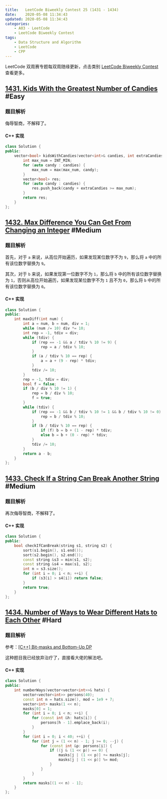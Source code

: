 ```yaml
---
title:   LeetCode Biweekly Contest 25 (1431 - 1434)
date:    2020-05-08 11:34:43
updated: 2020-05-08 11:34:43
categories:
    - A03 - LeetCode
    - LeetCode Biweekly Contest
tags:
    - Data Structure and Algorithm
    - LeetCode
    - CPP
---
```


LeetCode 双周赛专题每双周随缘更新，点击类别 [LeetCode Biweekly Contest](/categories/LeetCode-Biweekly-Contest/) 查看更多。

<!-- more -->

## [1431. Kids With the Greatest Number of Candies](https://leetcode.com/contest/biweekly-contest-25/problems/kids-with-the-greatest-number-of-candies/) #Easy

### 题目解析

侮辱智商，不解释了。

#### C++ 实现

```cpp
class Solution {
public:
    vector<bool> kidsWithCandies(vector<int>& candies, int extraCandies) {
        int max_num = INT_MIN;
        for (auto candy : candies) {
            max_num = max(max_num, candy);
        }
        vector<bool> res;
        for (auto candy : candies) {
            res.push_back(candy + extraCandies >= max_num);
        }
        return res;
    }
};
```

## [1432. Max Difference You Can Get From Changing an Integer](https://leetcode.com/contest/biweekly-contest-25/problems/max-difference-you-can-get-from-changing-an-integer/) #Medium

### 题目解析

首先，对于 `a` 来说，从高位开始遍历，如果发现某位数字不为 `9`，那么将 `a` 中的所有该位数字替换为 `9`。

其次，对于 `b` 来说，如果发现第一位数字不为 `1`，那么将 `b` 中的所有该位数字替换为 `1`，否则从高位开始遍历，如果发现某位数字不为 `1` 且不为 `0`，那么将 `b` 中的所有该位数字替换为 `0`。

#### C++ 实现

```cpp
class Solution {
public:
    int maxDiff(int num) {
        int a = num, b = num, div = 1;
        while (num /= 10) div *= 10;
        int rep = -1, tdiv = div;
        while (tdiv) {
            if (rep == -1 && a / tdiv % 10 != 9) {
                rep = a / tdiv % 10;
            }
            if (a / tdiv % 10 == rep) {
                a = a + (9 - rep) * tdiv;
            }
            tdiv /= 10;
        }
        rep = -1, tdiv = div;
        bool f = false;
        if (b / div % 10 != 1) {
            rep = b / div % 10;
            f = true;
        }
        while (tdiv) {
            if (rep == -1 && b / tdiv % 10 != 1 && b / tdiv % 10 != 0) {
                rep = b / tdiv % 10;
            }
            if (b / tdiv % 10 == rep) {
                if (f) b = b + (1 - rep) * tdiv;
                else b = b + (0 - rep) * tdiv;
            }
            tdiv /= 10;
        }
        return a - b;
    }
};
```

## [1433. Check If a String Can Break Another String](https://leetcode.com/contest/biweekly-contest-25/problems/check-if-a-string-can-break-another-string/) #Medium

### 题目解析

再次侮辱智商，不解释了。

#### C++ 实现

```cpp
class Solution {
public:
    bool checkIfCanBreak(string s1, string s2) {
        sort(s1.begin(), s1.end());
        sort(s2.begin(), s2.end());
        const string &s3 = min(s1, s2);
        const string &s4 = max(s1, s2);
        int n = s3.size();
        for (int i = 0; i < n; ++i) {
            if (s3[i] > s4[i]) return false;
        }
        return true;
    }
};
```

## [1434. Number of Ways to Wear Different Hats to Each Other](https://leetcode.com/contest/biweekly-contest-25/problems/number-of-ways-to-wear-different-hats-to-each-other/) #Hard

### 题目解析

参考：[[C++] Bit-masks and Bottom-Up DP](https://leetcode.com/problems/number-of-ways-to-wear-different-hats-to-each-other/discuss/608686/C%2B%2B-Bit-masks-and-Bottom-Up-DP)

这种题目我已经放弃治疗了，直接看大佬的解法吧。

#### C++ 实现

```cpp
class Solution {
public:
    int numberWays(vector<vector<int>>& hats) {
        vector<vector<int>> persons(40);
        const int n = hats.size(), mod = 1e9 + 7;
        vector<int> masks(1 << n);
        masks[0] = 1;
        for (int i = 0; i < n; ++i) {
            for (const int &h: hats[i]) {
                persons[h - 1].emplace_back(i);
            }
        }
        for (int i = 0; i < 40; ++i) {
            for (int j = (1 << n) - 1; j >= 0; --j) {
                for (const int &p: persons[i]) {
                    if ((j & (1 << p)) == 0) {
                        masks[j | (1 << p)] += masks[j];
                        masks[j | (1 << p)] %= mod;
                    }
                }
            }
        }
        return masks[(1 << n) - 1];
    }
};
```
